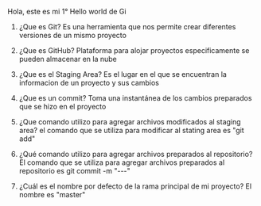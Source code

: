 Hola, este es mi 1° Hello world de Gi
1. ¿Que es Git?
Es una herramienta que nos permite crear diferentes versiones de un mismo proyecto

2. ¿Que es GitHub?
Plataforma para alojar proyectos especificamente se pueden almacenar en la nube

3. ¿Que es el Staging Area?
 Es el lugar en el que se encuentran la informacion de un proyecto y sus cambios
 
4. ¿Que es un commit?
Toma una instantánea de los cambios preparados que se hizo en el proyecto

5. ¿Que comando utilizo para agregar archivos modificados al
staging area?
el comando que se utiliza para modificar al stating area es "git add"

6. ¿Qué comando utilizo para agregar archivos preparados al
repositorio?
El comando que se utiliza para agregar archivos preparados al repositorio es git commit -m "---"

7. ¿Cuál es el nombre por defecto de la rama principal de mi proyecto?
El nombre es "master"

